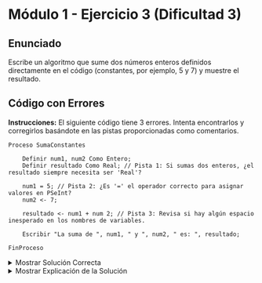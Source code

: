 # Módulo 1 - Ejercicio 3 (Dificultad 3)

## Enunciado

Escribe un algoritmo que sume dos números enteros definidos directamente en el código (constantes, por ejemplo, 5 y 7) y muestre el resultado.

## Código con Errores

**Instrucciones:** El siguiente código tiene 3 errores. Intenta encontrarlos y corregirlos basándote en las pistas proporcionadas como comentarios.

```pseudocode
Proceso SumaConstantes

    Definir num1, num2 Como Entero;
    Definir resultado Como Real; // Pista 1: Si sumas dos enteros, ¿el resultado siempre necesita ser 'Real'?

    num1 = 5; // Pista 2: ¿Es '=' el operador correcto para asignar valores en PSeInt?
    num2 <- 7;

    resultado <- num1 + num 2; // Pista 3: Revisa si hay algún espacio inesperado en los nombres de variables.

    Escribir "La suma de ", num1, " y ", num2, " es: ", resultado;

FinProceso
```

<details>
<summary>Mostrar Solución Correcta</summary>

## Solución Correcta

```pseudocode
Proceso SumaConstantes_Solucion

    Definir num1, num2, resultado Como Entero; // Corregido: El resultado también puede ser Entero.

    num1 <- 5; // Corregido: Usar el operador de asignación '<-'.
    num2 <- 7;

    resultado <- num1 + num2; // Corregido: Sin espacio en 'num2'.

    Escribir "La suma de ", num1, " y ", num2, " es: ", resultado;

FinProceso
```

</details>

<details>
<summary>Mostrar Explicación de la Solución</summary>

## Explicación de la Solución

1.  La suma de dos números enteros siempre da como resultado otro número entero. Por lo tanto, la variable `resultado` puede (y es preferible en este caso) definirse como `Entero`, no `Real`. Se cambió `Definir resultado Como Real` a `Definir resultado Como Entero` (o se añadió a la definición existente).
2.  El operador para asignar un valor a una variable en PSeInt es `<-` (flecha), no `=` (signo de igual). Se corrigió `num1 = 5` a `num1 <- 5`.
3.  En la línea del cálculo `resultado <- num1 + num 2;`, había un espacio entre `num` y `2`, haciendo que PSeInt lo interprete como una variable inexistente `num`. Se corrigió a `num2`.

</details>

